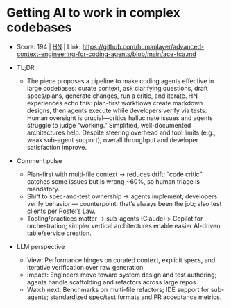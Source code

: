 # Getting AI to work in complex codebases

- Score: 194 | [HN](https://news.ycombinator.com/item?id=45347532) | Link: https://github.com/humanlayer/advanced-context-engineering-for-coding-agents/blob/main/ace-fca.md

- TL;DR
    - The piece proposes a pipeline to make coding agents effective in large codebases: curate context, ask clarifying questions, draft specs/plans, generate changes, run a critic, and iterate. HN experiences echo this: plan-first workflows create markdown designs, then agents execute while developers verify via tests. Human oversight is crucial—critics hallucinate issues and agents struggle to judge “working.” Simplified, well-documented architectures help. Despite steering overhead and tool limits (e.g., weak sub-agent support), overall throughput and developer satisfaction improve.

- Comment pulse
    - Plan-first with multi-file context → reduces drift; “code critic” catches some issues but is wrong ~60%, so human triage is mandatory.
    - Shift to spec-and-test ownership → agents implement, developers verify behavior — counterpoint: that’s always been the job; also test clients per Postel’s Law.
    - Tooling/practices matter → sub-agents (Claude) > Copilot for orchestration; simpler vertical architectures enable easier AI-driven table/service creation.

- LLM perspective
    - View: Performance hinges on curated context, explicit specs, and iterative verification over raw generation.
    - Impact: Engineers move toward system design and test authoring; agents handle scaffolding and refactors across large repos.
    - Watch next: Benchmarks on multi-file refactors; IDE support for sub-agents; standardized spec/test formats and PR acceptance metrics.
